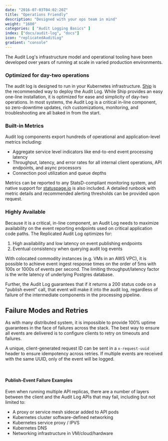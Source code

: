 ```yaml
---
date: "2016-07-03T04:02:20Z"
title: "Operations Friendly"
description: "Designed with your ops team in mind"
weight: "1600"
categories: [ "Audit Logging Basics" ]
index: ["docs/audit-log", "docs"]
icon: "replicatedAuditLog"
gradient: "console"
---
```


The Audit Log's infrastructure model and operational tooling have been developed over years of running at scale in varied production environments.

### Optimized for day-two operations

The audit log is designed to run in your Kubernetes infrastructure. [Ship](https://www.replicated.com/ship) is the recommended way to deploy the Audit Log. While Ship provides an easy one-line installation, it is optimized for ease and simplicity of day-two operations. In most systems, the Audit Log is a critical in-line component, so zero-downtime updates, rich customizations, monitoring, and troubleshooting are all baked in from the start. 


### Built-in Metrics

Audit log components export hundreds of operational and application-level metrics including:

- Aggregate service level indicators like end-to-end event processing latency
- Throughput, latency, and error rates for all internal client operations, API endpoints, and async processors
- Connection pool utilization and queue depths 

Metrics can be reported to any StatsD-compliant monitoring system, and native support for [statuspage.io](https://statuspage.io) is also included. A  detailed runbook with metric details and recommended alerting thresholds can be provided upon request.

### Highly Available

Because it is a critical, in-line component, an Audit Log needs to maximize availability on the event reporting endpoints used on critical application code paths. The Replicated Audit Log optimizes for:


1. High availability and low latency on event publishing endpoints
1. Eventual consistency when querying audit log events 

With colocated commodity instances (e.g. VMs in an AWS VPC), it is possible to achieve event ingest response times on the order of 5ms with 100s or 1000s of events per second. The limiting throughput/latency factor is the write latency of underlying Postgres database. 

Further, the Audit Log guarantees that if it returns a 200 status code on a "publish event" call, that event will make it into the audit log, regardless of failure of the intermediate components in the processing pipeline.


## Failure Modes and Retries

As with many distributed system, it is impossible to provide 100% uptime guarantees in the face of failures across the stack. The best way to ensure all events are delivered is to configure clients to retry on timeouts and failures. 

A unique, client-generated request ID can be sent in a `x-request-uuid` header to ensure idempotency across retries. If multiple events are received with the same UUID, only of the event will be logged.

<br>

#### Publish-Event Failure Examples

Even when running multiple API replicas, there are a number of layers between the client and the Audit Log APIs that may fail, including but not limited to:

- A proxy or service mesh sidecar added to API pods
- Kubernetes cluster software-defined networking
- Kubernetes service proxy / IPVS
- Kubernetes DNS
- Networking infrastructure in VM/cloud/hardware 



